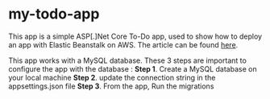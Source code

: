 # my-todo-app

This app is a simple ASP[.]Net Core To-Do app, used to show how to deploy an app with Elastic Beanstalk on AWS. The article can be found [here](https://danylaws.hashnode.dev/how-to-deploy-an-aspnet-core-web-app-on-aws-with-elastic-beanstalk).

This app works with a MySQL database. These 3 steps are important to configure the app with the database : 
**Step 1**. Create a MySQL database on your local machine
**Step 2**. update the connection string in the appsettings.json file
**Step 3**. From the app, Run the migrations 
